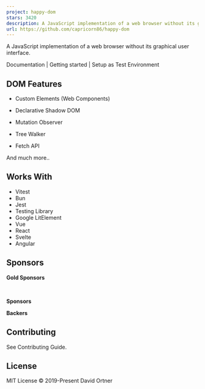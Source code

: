 ```yaml
---
project: happy-dom
stars: 3420
description: A JavaScript implementation of a web browser without its graphical user interface
url: https://github.com/capricorn86/happy-dom
---
```


A JavaScript implementation of a web browser without its graphical user interface.

Documentation | Getting started | Setup as Test Environment

DOM Features
------------

-   Custom Elements (Web Components)
    
-   Declarative Shadow DOM
    
-   Mutation Observer
    
-   Tree Walker
    
-   Fetch API
    

And much more..

Works With
----------

-   Vitest
-   Bun
-   Jest
-   Testing Library
-   Google LitElement
-   Vue
-   React
-   Svelte
-   Angular

Sponsors
--------

**Gold Sponsors**

     

**Sponsors**

**Backers**

Contributing
------------

See Contributing Guide.

License
-------

MIT License © 2019-Present David Ortner
